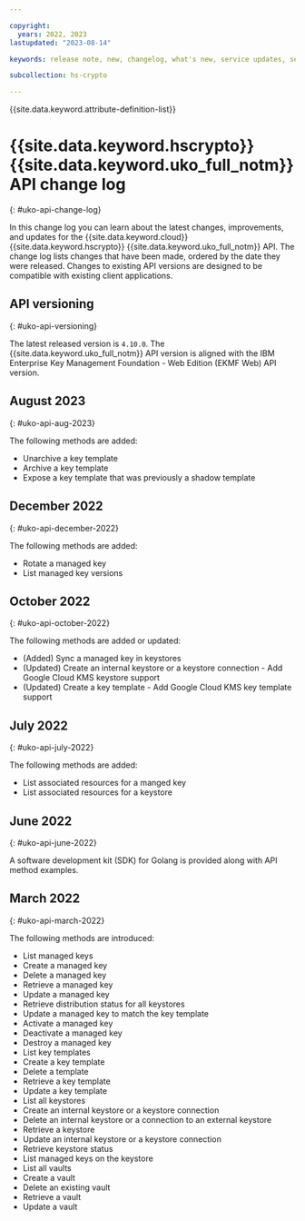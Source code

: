 ```yaml
---

copyright:
  years: 2022, 2023
lastupdated: "2023-08-14"

keywords: release note, new, changelog, what's new, service updates, service bulletin

subcollection: hs-crypto

---
```



{{site.data.keyword.attribute-definition-list}}



# {{site.data.keyword.hscrypto}} {{site.data.keyword.uko_full_notm}} API change log
{: #uko-api-change-log}

In this change log you can learn about the latest changes, improvements, and updates for the {{site.data.keyword.cloud}} {{site.data.keyword.hscrypto}} {{site.data.keyword.uko_full_notm}} API. The change log lists changes that have been made, ordered by the date they were released. Changes to existing API versions are designed to be compatible with existing client applications.

## API versioning
{: #uko-api-versioning}


The latest released version is `4.10.0`. The {{site.data.keyword.uko_full_notm}} API version is aligned with the IBM Enterprise Key Management Foundation - Web Edition (EKMF Web) API version.  

## August 2023
{: #uko-api-aug-2023}

The following methods are added: 

- Unarchive a key template
- Archive a key template
- Expose a key template that was previously a shadow template


## December 2022
{: #uko-api-december-2022}

The following methods are added:

- Rotate a managed key
- List managed key versions

## October 2022
{: #uko-api-october-2022}

The following methods are added or updated:

- (Added) Sync a managed key in keystores
- (Updated) Create an internal keystore or a keystore connection - Add Google Cloud KMS keystore support
- (Updated) Create a key template - Add Google Cloud KMS key template support

## July 2022
{: #uko-api-july-2022}

The following methods are added:

- List associated resources for a manged key
- List associated resources for a keystore

## June 2022
{: #uko-api-june-2022}

A software development kit (SDK) for Golang is provided along with API method examples.

## March 2022
{: #uko-api-march-2022}

The following methods are introduced:

- List managed keys
- Create a managed key
- Delete a managed key
- Retrieve a managed key
- Update a managed key
- Retrieve distribution status for all keystores
- Update a managed key to match the key template
- Activate a managed key
- Deactivate a managed key
- Destroy a managed key
- List key templates
- Create a key template
- Delete a template
- Retrieve a key template
- Update a key template
- List all keystores
- Create an internal keystore or a keystore connection
- Delete an internal keystore or a connection to an external keystore
- Retrieve a keystore
- Update an internal keystore or a keystore connection
- Retrieve keystore status
- List managed keys on the keystore
- List all vaults
- Create a vault
- Delete an existing vault
- Retrieve a vault
- Update a vault


